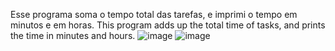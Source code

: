 Esse programa soma o tempo total das tarefas, e imprimi o tempo em minutos e em horas.
This program adds up the total time of tasks, and prints the time in minutes and hours.
![image](https://user-images.githubusercontent.com/105609972/184554266-e92a6f5f-ff26-4c91-927b-f0f425abfb59.png)
![image](https://user-images.githubusercontent.com/105609972/184554285-c8c4f5ae-e73c-4fd0-841b-5145b03af45b.png)
